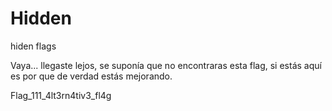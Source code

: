 # Hidden
hiden flags



Vaya... llegaste lejos, se suponía que no encontraras esta flag, si estás aquí es por que de verdad estás mejorando. 

Flag_111_4lt3rn4tiv3_fl4g
